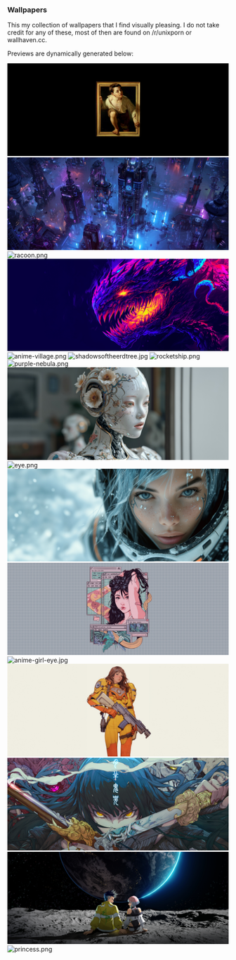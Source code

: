 ### Wallpapers

This my collection of wallpapers that I find visually pleasing. I do not take credit for any of these, most of then are found on /r/unixporn or wallhaven.cc.

Previews are dynamically generated below:

![jad0fbqfcgqc1.jpeg](jad0fbqfcgqc1.jpeg)
![cyberpunkcity.jpg](cyberpunkcity.jpg)
![racoon.png](racoon.png)
![hyprdragon.jpg](hyprdragon.jpg)
![anime-village.png](anime-village.png)
![shadowsoftheerdtree.jpg](shadowsoftheerdtree.jpg)
![rocketship.png](rocketship.png)
![purple-nebula.png](purple-nebula.png)
![procelainrobot.jpg](procelainrobot.jpg)
![eye.png](eye.png)
![iceastro.jpg](iceastro.jpg)
![girl-old-desktop.png](girl-old-desktop.png)
![anime-girl-eye.jpg](anime-girl-eye.jpg)
![spacemarine.jpg](spacemarine.jpg)
![animeswords.jpg](animeswords.jpg)
![cyberpunk-edgerunners.jpg](cyberpunk-edgerunners.jpg)
![princess.png](princess.png)
